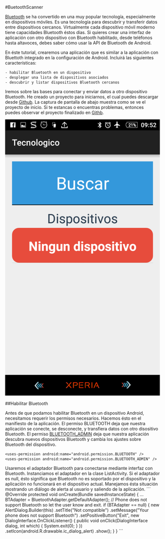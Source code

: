#BuetoothScanner

[Bluetooth](https://en.wikipedia.org/wiki/Bluetooth) se ha convertido en una muy popular tecnología, especialmente en dispositivos móviles. Es una tecnología para descubrir y transferir datos entre dispositivos cercanos. Virtualmente cada dispositivo móvil moderno tiene capacidades Bluetooth éstos días. Si quieres crear una interfaz de aplicación con otro dispositivo con Bluetooth habilitado, desde teléfonos hasta altavoces, debes saber cómo usar la API de Bluetooth de Android.

En éste tutorial, crearemos una aplicación que es similar a la aplicación con Bluettoth integrado en la configuración de Android. Incluirá las siguientes características:

	- habilitar Bluetooth en un dispositivo
	- desplegar una lista de dispositivos asociados
	- descubrir y listar dispositivos Bluetooth cercanos

Iremos sobre las bases para conectar y enviar datos a otro dispositivo Bluetooth. He creado un proyecto para iniciarnos, el cual puedes descargar desde [Github](https://github.com/fercho0?tab=overview&from=2016-07-09). La captura de pantalla de abajo muestra como se ve el proyecto de inicio. Si te estancas o encuentras problemas, entonces puedes observar el proyecto finalizado en [Githb](https://github.com/fercho0/BluetoothScanner).


![alt tag](https://github.com/fercho0/BluetoothScanner/blob/master/img/b1.png)

##Habilitar Bluetooth

Antes de que podamos habilitar Bluetooth en un dispositivo Android, necesitamos requerir los permisos necesarios. Hacemos ésto en el manifiesto de la aplicación. El permiso BLUETOOTH deja que nuestra aplicación se conecte, se desconecte, y transfiera datos con otro disositivo Bluetooth. El permiso [BLUETOOTH_ADMIN](https://developer.android.com/reference/android/Manifest.permission.html) deja que nuestra aplicación descubra nuevos dispositivos Bluetooth y cambia los ajustes sobre Bluetooth del dispositivo.

<manifest xmlns:android="http://schemas.android.com/apk/res/android"
    package="com.tutsplus.matt.bluetoothscanner" >
     
    <uses-permission android:name="android.permission.BLUETOOTH" />
    <uses-permission android:name="android.permission.BLUETOOTH_ADMIN" />

Usaremos el adaptador Bluetooth para conectarse mediante interfaz con Bluetooth. Instanciamos el adaptador en la clase ListActivity. Si el adaptador es null, ésto significa que Bluetooth no es soportado por el dispositivo y la aplicación no funcionará en el dispositivo actual. Manejamos ésta situación mostrando un diálogo de alerta al usuario y saliendo de la aplicación.
´´´
@Override
protected void onCreate(Bundle savedInstanceState) {
...
    BTAdapter = BluetoothAdapter.getDefaultAdapter();
    // Phone does not support Bluetooth so let the user know and exit.
    if (BTAdapter == null) {
        new AlertDialog.Builder(this)
                .setTitle("Not compatible")
                .setMessage("Your phone does not support Bluetooth")
                .setPositiveButton("Exit", new DialogInterface.OnClickListener() {
                    public void onClick(DialogInterface dialog, int which) {
                        System.exit(0);
                    }
                })
                .setIcon(android.R.drawable.ic_dialog_alert)
                .show();
    }
}
´´´